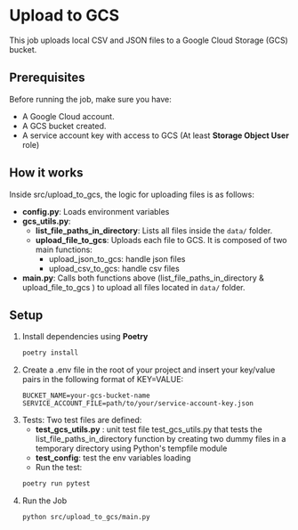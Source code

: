 # Upload to GCS

This job uploads local CSV and JSON files to a Google Cloud Storage (GCS) bucket.  

## Prerequisites

Before running the job, make sure you have:

- A Google Cloud account.
- A GCS bucket created.
- A service account key with access to GCS (At least **Storage Object User** role)

## How it works
Inside src/upload_to_gcs, the logic for uploading files is as follows:
- **config.py**: Loads environment variables
- **gcs_utils.py**:  
  - **list_file_paths_in_directory**: Lists all files inside the `data/` folder.  
  - **upload_file_to_gcs**: Uploads each file to GCS. It is composed of two main functions:
      - upload_json_to_gcs: handle json files
      - upload_csv_to_gcs:  handle csv files
- **main.py**: Calls both functions above (list_file_paths_in_directory & upload_file_to_gcs ) to upload all files located in `data/` folder.

## Setup

1. Install dependencies using **Poetry**
   ```bash
   poetry install

2. Create a .env file in the root of your project and insert your key/value pairs in the following format of KEY=VALUE:
    ```.env
    BUCKET_NAME=your-gcs-bucket-name
    SERVICE_ACCOUNT_FILE=path/to/your/service-account-key.json

3. Tests: Two test files are defined:
   - **test_gcs_utils.py** : unit test file test_gcs_utils.py that tests the list_file_paths_in_directory function by creating two dummy files in a temporary directory using Python's tempfile module
   - **test_config**: test the env variables loading
   - Run the test:
   ```bash
   poetry run pytest

4. Run the Job
   ```bash
   python src/upload_to_gcs/main.py

